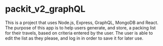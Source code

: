 # packit_v2_graphQL

This is a project that uses Node.js, Express, GraphQL, MongoDB and React. The purpose of this app is to help users generate, and store, a packing list for their travels, based on criteria entered by the user. The user is able to edit the list as they please, and log in in order to save it for later use.
